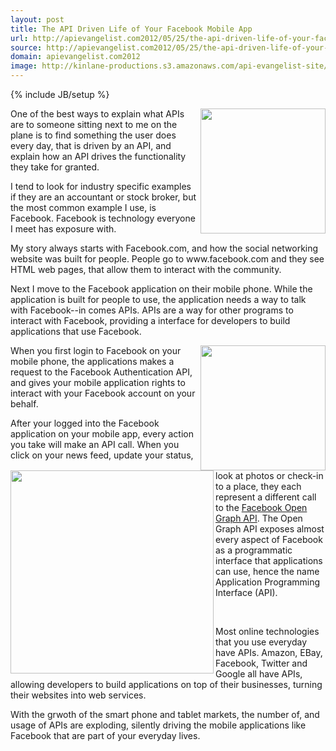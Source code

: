 ```yaml
---
layout: post
title: The API Driven Life of Your Facebook Mobile App
url: http://apievangelist.com2012/05/25/the-api-driven-life-of-your-facebook-mobile-app/
source: http://apievangelist.com2012/05/25/the-api-driven-life-of-your-facebook-mobile-app/
domain: apievangelist.com2012
image: http://kinlane-productions.s3.amazonaws.com/api-evangelist-site/blog/iPhone-Desktop.png
---
```

{% include JB/setup %}<p>
     <img src="http://kinlane-productions.s3.amazonaws.com/api-evangelist/iPhone-Desktop.png"  width="200" align="right" />
</p>
<p>
     One of the best ways to explain what APIs are to someone sitting next to me on the plane is to find something the user does every day, that is driven by an API, and explain how an API drives the functionality they take for granted.
</p>
<p>
     I tend to look for industry specific examples if they are an accountant or stock broker, but the most common example I use, is Facebook. Facebook is technology everyone I meet has exposure with.
</p>
<p>
     My story always starts with Facebook.com, and how the social networking website was built for people. People go to www.facebook.com and they see HTML web pages, that allow them to interact with the community.
</p>
<p>
     Next I move to the Facebook application on their mobile phone. While the application is built for people to use, the application needs a way to talk with Facebook--in comes APIs. APIs are a way for other programs to interact with Facebook, providing a interface for developers to build applications that use Facebook.
</p>
<p>
     <img src="http://kinlane-productions.s3.amazonaws.com/api-evangelist/iPhone-Facebook-Login.png"  width="200" align="right" />
</p>
<p>
     When you first login to Facebook on your mobile phone, the applications makes a request to the Facebook Authentication API, and gives your mobile application rights to interact with your Facebook account on your behalf.
</p>
<p>
     <img src="http://kinlane-productions.s3.amazonaws.com/api-evangelist/iPHone-Facebook-Auth.png"  width="325" align="left" />
</p>
<p>
     After your logged into the Facebook application on your mobile app, every action you take will make an API call. When you click on your news feed, update your status, look at photos or check-in to a place, they each represent a different call to the <a title="Facebook Open Graph API" href="https://developers.facebook.com/docs/reference/api/">Facebook Open Graph API</a>. The Open Graph API exposes almost every aspect of Facebook as a programmatic interface that applications can use, hence the name Application Programming Interface (API).
</p>
<p>
      
</p>
<p>
     Most online technologies that you use everyday have APIs. Amazon, EBay, Facebook, Twitter and Google all have APIs, allowing developers to build applications on top of their businesses, turning their websites into web services.
</p>
<p>
     With the grwoth of the smart phone and tablet markets, the number of, and usage of APIs are exploding, silently driving the mobile applications like Facebook that are part of your everyday lives.
</p>
